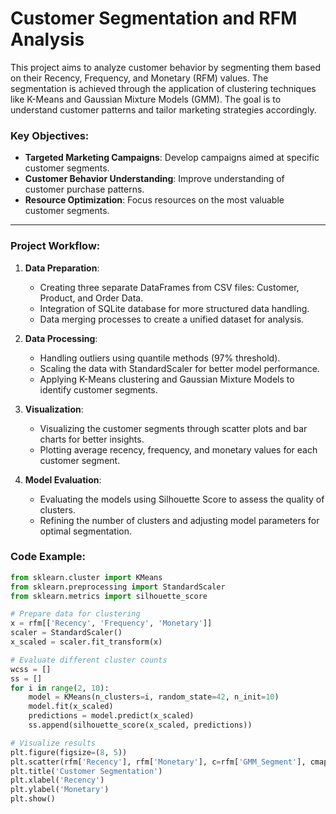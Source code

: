 # Customer Segmentation and RFM Analysis

This project aims to analyze customer behavior by segmenting them based on their Recency, Frequency, and Monetary (RFM) values. The segmentation is achieved through the application of clustering techniques like K-Means and Gaussian Mixture Models (GMM). The goal is to understand customer patterns and tailor marketing strategies accordingly.

### Key Objectives:
- **Targeted Marketing Campaigns**: Develop campaigns aimed at specific customer segments.
- **Customer Behavior Understanding**: Improve understanding of customer purchase patterns.
- **Resource Optimization**: Focus resources on the most valuable customer segments.

---

### Project Workflow:

1. **Data Preparation**:
   - Creating three separate DataFrames from CSV files: Customer, Product, and Order Data.
   - Integration of SQLite database for more structured data handling.
   - Data merging processes to create a unified dataset for analysis.

2. **Data Processing**:
   - Handling outliers using quantile methods (97% threshold).
   - Scaling the data with StandardScaler for better model performance.
   - Applying K-Means clustering and Gaussian Mixture Models to identify customer segments.

3. **Visualization**:
   - Visualizing the customer segments through scatter plots and bar charts for better insights.
   - Plotting average recency, frequency, and monetary values for each customer segment.

4. **Model Evaluation**:
   - Evaluating the models using Silhouette Score to assess the quality of clusters.
   - Refining the number of clusters and adjusting model parameters for optimal segmentation.

### Code Example:

```python
from sklearn.cluster import KMeans
from sklearn.preprocessing import StandardScaler
from sklearn.metrics import silhouette_score

# Prepare data for clustering
x = rfm[['Recency', 'Frequency', 'Monetary']]
scaler = StandardScaler()
x_scaled = scaler.fit_transform(x)

# Evaluate different cluster counts
wcss = []
ss = []
for i in range(2, 10):
    model = KMeans(n_clusters=i, random_state=42, n_init=10)
    model.fit(x_scaled)
    predictions = model.predict(x_scaled)
    ss.append(silhouette_score(x_scaled, predictions))

# Visualize results
plt.figure(figsize=(8, 5))
plt.scatter(rfm['Recency'], rfm['Monetary'], c=rfm['GMM_Segment'], cmap='viridis', s=50)
plt.title('Customer Segmentation')
plt.xlabel('Recency')
plt.ylabel('Monetary')
plt.show()

